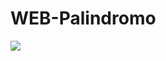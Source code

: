 # WEB-Palindromo

![](https://user-images.githubusercontent.com/34041465/157441260-5590572f-f06d-41c0-823a-2ddc6ec71966.gif)
